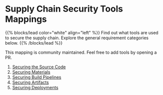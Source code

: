 # Supply Chain Security Tools Mappings

{{% blocks/lead color="white" align="left" %}}
Find out what tools are used to secure the supply chain. Explore the general requirement categories below.
{{% /blocks/lead %}}

This mapping is community maintained.  Feel free to add tools by opening a PR.

1. [Securing the Source Code](securing-source-code.md)
2. [Securing Materials](securing-materials.md)
3. [Securing Build Pipelines](securing-build-pipelines.md)
4. [Securing Artifacts](securing-artifacts.md)
5. [Securing Deployments](securing-deployments.md)
